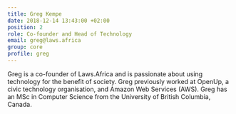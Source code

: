 ```yaml
---
title: Greg Kempe
date: 2018-12-14 13:43:00 +02:00
position: 2
role: Co-founder and Head of Technology
email: greg@laws.africa
group: core
profile: greg
---
```


Greg is a co-founder of Laws.Africa and is passionate about using technology for the benefit of society. Greg previously worked at OpenUp, a civic technology organisation, and Amazon Web Services (AWS). Greg has an MSc in Computer Science from the University of British Columbia, Canada.
